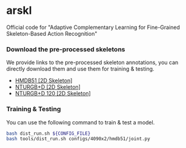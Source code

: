 # arskl

Official code for "Adaptive Complementary Learning for Fine-Grained Skeleton-Based Action Recognition"

### Download the pre-processed skeletons
We provide links to the pre-processed skeleton annotations, you can directly download them and use them for training & testing.
- [HMDB51 [2D Skeleton]](https://download.openmmlab.com/mmaction/pyskl/data/hmdb51/hmdb51_hrnet.pkl)
- [NTURGB+D [2D Skeleton]](https://download.openmmlab.com/mmaction/pyskl/data/nturgbd/ntu60_hrnet.pkl)
- [NTURGB+D 120 [2D Skeleton]](https://download.openmmlab.com/mmaction/pyskl/data/nturgbd/ntu120_hrnet.pkl)


### Training & Testing
You can use the following command to train & test a model.
```bash
bash dist_run.sh ${CONFIG_FILE}
bash tools/dist_run.sh configs/4090x2/hmdb51/joint.py
```
